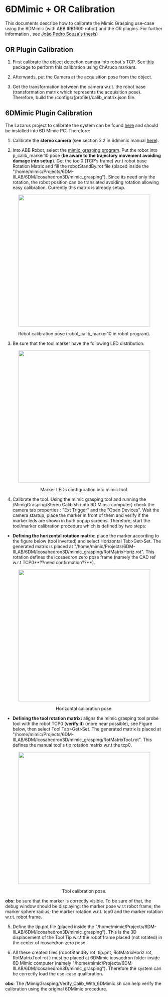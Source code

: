 # 6DMimic + OR Calibration

This documents describe how to calibrate the Mimic Grasping use-case using the 6DMimic (with ABB IRB1600 robot) and the OR plugins. For further information , see [João Pedro Souza's thesis]())

## OR Plugin Calibration

1. First calibrate the object detection camera into robot's TCP. See [this](https://github.com/ItzMeJP/calib_camera_external) package to perform this calibration using ChAruco markers.

2. Afterwards, put the Camera at the acquisition pose from the object.

3. Get the transformation between the camera w.r.t. the robot base (transformation matrix which represents the acquisition pose). Therefore, build the /configs/{profile}/calib_matrix.json file.


## 6DMimic Plugin Calibration

The Lazarus project to calibrate the system can be found [here](https://gitlab.inesctec.pt/CRIIS/mimicgrasping/mimic_grasping_6dmimic_interface) and should be installed into 6D Mimic PC. Therefore:

1. Calibrate the **stereo camera** (see section 3.2 in 6dmimic manual [here](/docs/use_case_6dmimic_OR/6DMimic_User_and_Developer_Manual.pdf)).

2. Into ABB Robot, select the [mimic_grasping program](/docs/use_case_6dmimic_OR/abb_irb_1600_programs). Put the robot into p_calib_marker10 pose (**be aware to the trajectory movement avoiding damage into setup**). Get the tool0 (TCP's frame) w.r.t robot base Rotation Matrix and fill the robotStandBy.rot file (placed inside the "/home/mimic/Projects/6DM-IILAB/6DM/Icosahedron3D/mimic_grasping"). Since its need only the rotation, the robot position can be translated avoiding rotation allowing easy calibration. Currently this matrix is already setup.

<p align="center">
  <img src="./robot_at_calib_pose.jpg" width="420">
</p>
<p align="center">
Robot calibration pose (robot_calib_marker10 in robot program).
</p>

3. Be sure that the tool marker have the following LED distribution:

<p align="center">
  <img src="./mimic_tool_buildup.jpg" width="420">
</p>
<p align="center">
Marker LEDs configuration into mimic tool.
</p>

4. Calibrate the tool. Using the mimic grasping tool and running the /MimigGrasping/Stereo Calib.sh (into 6D Mimic computer) check the camera tab properties : "Ext Trigger" and the "Open Devices". Wait the camera startup, place the marker in front of them and verify if the marker leds are shown in both popup screens. Therefore, start the tool/marker calibration procedure which is defined by two steps:

 - **Defining the horizontal rotation matrix:** place the marker according to the figure below (tool inverted) and select Horizontal Tab>Get>Set. The generated matrix is placed at "/home/mimic/Projects/6DM-IILAB/6DM/Icosahedron3D/mimic_grasping/RotMatrixHoriz.rot". This rotation defines the icosaedron zero pose frame (namely the CAD ref w.r.t TCP0**??need confirmation??**).

 <p align="center">
   <img src="./horizontal_calib_pose.jpg" width="420">
 </p>
 <p align="center">
 Horizontal calibration pose.
 </p>

 - **Defining the tool rotation matrix:** aligns the mimic grasping tool probe tool with the robot TCP0 (**verify it**) (more near possible), see Figure below, then select Tool Tab>Get>Set. The generated matrix is placed at "/home/mimic/Projects/6DM-IILAB/6DM/Icosahedron3D/mimic_grasping/RotMatrixTool.rot". This defines the manual tool's tip rotation matrix w.r.t the tcp0.

 <p align="center">
   <img src="./tool_calib_pose.jpg" width="420">
 </p>
 <p align="center">
 Tool calibration pose.
 </p>

 **obs:** be sure that the marker is correctly visible. To be sure of that, the debug window should be displaying: the marker pose w.r.t robot frame; the marker sphere radius; the marker rotation w.r.t. tcp0 and the marker rotation w.r.t. robot frame.

5. Define the tip.pnt file (placed inside the "/home/mimic/Projects/6DM-IILAB/6DM/Icosahedron3D/mimic_grasping"). This is the 3D displacement of the Tool Tip w.r.t the robot frame placed (not rotated) in the center of icosaedron zero pose.


6. All these created files (robotStandBy.rot, tip.pnt, RotMatrixHoriz.rot, RotMatrixTool.rot ) must be placed at 6DMimic icosaedron folder inside 6D Mimic computer (namely "/home/mimic/Projects/6DM-IILAB/6DM/Icosahedron3D/mimic_grasping"). Therefore the system can be correctly load the use-case qualibration.

**obs:** The /MimigGrasping/Verify_Calib_With_6DMimic.sh can help verify the calibration using the original 6DMimic procedure.
